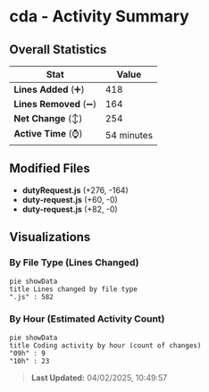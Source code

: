 # cda - Activity Summary 

## Overall Statistics

| Stat                   | Value                                                             |
| ---------------------- | ----------------------------------------------------------------- |
| **Lines Added** (➕)   | 418                                          |
| **Lines Removed** (➖) | 164                                        |
| **Net Change** (↕)    | 254                |
| **Active Time** (⌚)   | 54 minutes |


## Modified Files
- **dutyRequest.js** (+276, -164)
- **duty-request.js** (+60, -0)
- **duty-request.js** (+82, -0)

## Visualizations

### By File Type (Lines Changed)

```mermaid
pie showData
title Lines changed by file type
".js" : 582
```

### By Hour (Estimated Activity Count)

```mermaid
pie showData
title Coding activity by hour (count of changes)
"09h" : 9
"10h" : 23
```


> **Last Updated:** 04/02/2025, 10:49:57